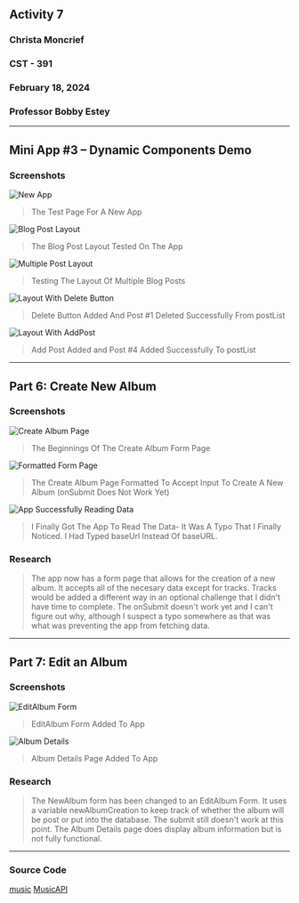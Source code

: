 <!-- Header -->
## **Activity 7**
### **Christa Moncrief**
### **CST - 391**
### **February 18, 2024**
### **Professor Bobby Estey**

---

<!-- Part 1 -->
## Mini App #3 – Dynamic Components Demo
### Screenshots

![New App](https://github.com/ScribeEzra/CST-391/blob/main/Media/Activity%207/01.png)

> The Test Page For A New App

![Blog Post Layout](https://github.com/ScribeEzra/CST-391/blob/main/Media/Activity%207/02.png)

> The Blog Post Layout Tested On The App

![Multiple Post Layout](https://github.com/ScribeEzra/CST-391/blob/main/Media/Activity%207/03.png)

> Testing The Layout Of Multiple Blog Posts

![Layout With Delete Button](https://github.com/ScribeEzra/CST-391/blob/main/Media/Activity%207/04.png)

> Delete Button Added And Post #1 Deleted Successfully From postList

![Layout With AddPost](https://github.com/ScribeEzra/CST-391/blob/main/Media/Activity%207/05.png)

> Add Post Added and Post #4 Added Successfully To postList

---

## Part 6: Create New Album
### Screenshots

![Create Album Page](https://github.com/ScribeEzra/CST-391/blob/main/Media/Activity%207/06.png)

> The Beginnings Of The Create Album Form Page

![Formatted Form Page](https://github.com/ScribeEzra/CST-391/blob/main/Media/Activity%207/07.png)

> The Create Album Page Formatted To Accept Input To Create A New Album (onSubmit Does Not Work Yet)

![App Successfully Reading Data](https://github.com/ScribeEzra/CST-391/blob/main/Media/Activity%207/08.png)

> I Finally Got The App To Read The Data- It Was A Typo That I Finally Noticed. I Had Typed baseUrl Instead Of baseURL.

### Research

> The app now has a form page that allows for the creation of a new album. It accepts all of the necesary data except for tracks. Tracks would be added a different way in an optional challenge that I didn't have time to complete. The onSubmit doesn't work yet and I can't figure out why, although I suspect a typo somewhere as that was what was preventing the app from fetching data.

---

## Part 7: Edit an Album

### Screenshots

![EditAlbum Form](https://github.com/ScribeEzra/CST-391/blob/main/Media/Activity%207/09.png)

> EditAlbum Form Added To App

![Album Details](https://github.com/ScribeEzra/CST-391/blob/main/Media/Activity%207/10.png)

> Album Details Page Added To App

### Research

> The NewAlbum form has been changed to an EditAlbum Form. It uses a variable newAlbumCreation to keep track of whether the album will be post or put into the database. The submit still doesn't work at this point. The Album Details page does display album information but is not fully functional.

---

### Source Code

[music](https://github.com/ScribeEzra/CST-391/tree/main/workspace/music) [MusicAPI](https://github.com/ScribeEzra/CST-391/tree/main/workspace/music)
